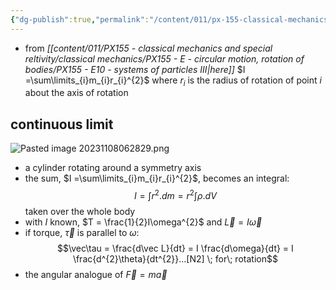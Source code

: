 ```yaml
---
{"dg-publish":true,"permalink":"/content/011/px-155-classical-mechanics-and-special-reltivity/classical-mechanics/px-155-e-circular-motion-rotation-of-bodies/px-155-e11-moment-of-inertia-for-continuous-rigid-bodies/","created":"2024-10-01T18:27:09.684+01:00","updated":"2024-11-26T19:56:57.962+00:00"}
---
```


- from *[[content/011/PX155 - classical mechanics and special reltivity/classical mechanics/PX155 - E - circular motion, rotation of bodies/PX155 - E10 - systems of particles III\|here]]* $I =\sum\limits_{i}m_{i}r_{i}^{2}$ where $r_{i}$ is the radius of rotation of point $i$ about the axis of rotation
## continuous limit
![Pasted image 20231108062829.png](/img/user/pics/Pasted%20image%2020231108062829.png)
- a cylinder rotating around a symmetry axis
- the sum, $I =\sum\limits_{i}m_{i}r_{i}^{2}$, becomes an integral:
$$I=\int r^{2}.dm = r^{2}\int \rho .dV$$ taken over the whole body
- with $I$ known, $T = \frac{1}{2}I\omega^{2}$ and $\vec L = I \vec\omega$ 
- if torque, $\vec \tau$ is parallel to $\omega$:
$$\vec\tau = \frac{d\vec L}{dt} = I \frac{d\omega}{dt} = I \frac{d^{2}\theta}{dt^{2}}...[N2] \; for\; rotation$$
- the angular analogue of $\vec F = m\vec a$
